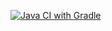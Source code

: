 [![Java CI with Gradle](https://github.com/GorElena/selenium2.1./actions/workflows/gradle.yml/badge.svg)](https://github.com/GorElena/selenium2.1./actions/workflows/gradle.yml)
